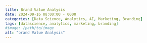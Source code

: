 ```yaml
---
title: Brand Value Analysis
date: 2024-09-16 08:00:00 - 0000
categories: [Data Science, Analytics, AI, Marketing, Branding]
tags: [datascience, analytics, marketing, branding]
#image: /path/to/image
alt: "brand Value Analysis"
---
```


